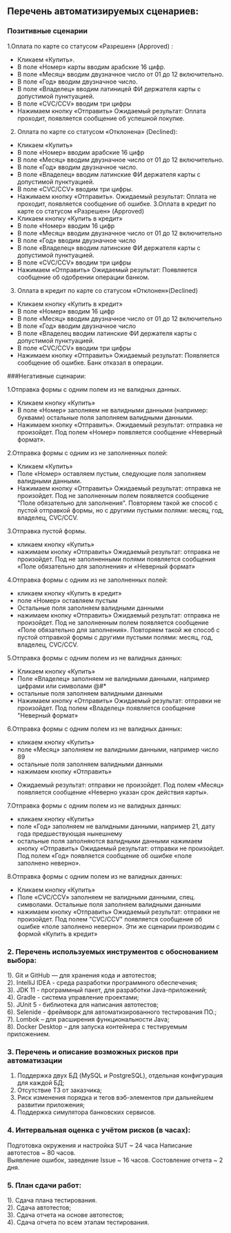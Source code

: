 ## Перечень автоматизируемых сценариев:
### Позитивные сценарии
1.Оплата по карте со статусом «Разрешен» (Approved) :
* Кликаем «Купить».
* В поле «Номер» карты вводим арабские 16 цифр.
* В поле «Месяц» вводим двузначное число от 01 до 12 включительно.
* В поле «Год» вводим двузначное число.
* В поле «Владелец» вводим латиницей ФИ держателя карты с допустимой пунктуацией.
* В поле «CVС/ССV» вводим три цифры
* Нажимаем кнопку «Отправить»
  Ожидаемый результат: Оплата проходит, появляется сообщение об успешной покупке.

2. Оплата по карте со статусом «Отклонена» (Declined):
* Кликаем «Купить»
* В поле «Номер» вводим арабские 16 цифр
* В поле «Месяц» вводим двузначное число от 01 до 12 включительно.
* В поле «Год» вводим двузначное число.
* В поле «Владелец» вводим латинские ФИ держателя карты с допустимой пунктуацией.
* В поле «CVC/CCV» вводим три цифры.
* Нажимаем кнопку «Отправить».
  Ожидаемый результат: Оплата не проходит, появляется сообщение об ошибке.
  3.Оплата в кредит по карте со статусом «Разрешен» (Approved)
* Кликаем кнопку «Купить в кредит»
* В поле «Номер»  вводим 16 цифр
* В поле «Месяц» вводим двузначное число от 01 до 12 включительно
* В поле «Год» вводим двузначное число
* В поле «Владелец» вводим латинские ФИ держателя карты с допустимой пунктуацией.
* В поле «CVC/CCV» вводим три цифры
* Нажимаем  «Отправить»
  Ожидаемый результат:  Появляется сообщение об одобрении операции банком.

3. Оплата в кредит по карте со статусом «Отклонен»(Declined)
* Кликаем кнопку «Купить в кредит»
* В поле «Номер» вводим 16 цифр
* В поле «Месяц» вводим двузначное число от 01 до 12 включительно
* В поле «Год» вводим двузначное число
* В поле «Владелец вводим латинские ФИ держателя карты с допустимой пунктуацией.
* В поле «CVC/CCV» вводим три цифры
* Нажимаем кнопку «Отправить»
  Ожидаемый результат: Появляется сообщение об ошибке. Банк отказал в операции.

###Негативные сценарии:

1.Отправка формы с одним полем из не валидных данных.
* Кликаем кнопку «Купить»
* В поле «Номер»  заполняем не валидными данными (например: буквами) остальные поля заполняем валидными данными.
* Нажимаем кнопку «Отправить».
  Ожидаемый результат: отправка не произойдет. Под полем «Номер» появляется сообщение «Неверный формат».  

2.Отправка формы с одним из не заполненных полей:  
* Кликаем «Купить»
* Поле «Номер» оставляем пустым, следующие поля заполняем валидными данными.
* Нажимаем кнопку «Отправить»
  Ожидаемый результат: отправка не произойдет. Под не заполненным полем появляется сообщение "Поле обязательно для заполнения".
  Повторяем такой же способ с пустой отправкой формы, но с другими пустыми полями: месяц, год, владелец, CVC/CCV.  


3.Отправка пустой формы.  
* кликаем кнопку «Купить»
* нажимаем кнопку «Отправить»
  Ожидаемый результат: отправка не произойдет.
  Под не заполненными полями появляется сообщения  «Поле обязательно для заполнения» и «Неверный формат»

4.Отправка формы с одним из не заполненных полей:
* кликаем кнопку «Купить в кредит»
* поле «Номер» оставляем пустым
* Остальные поля заполняем валидными данными
* нажимаем кнопку «Отправить»
  Ожидаемый результат: отправка не произойдет. Под не заполненным полем появляется сообщение «Поле обязательно для заполнения».
  Повторяем такой же способ с пустой отправкой формы с другими пустыми полями: месяц, год, владелец, CVC/CCV.


5.Отправка формы с одним полем из не валидных данных:
* Кликаем кнопку «Купить»
* Поле «Владелец» заполняем не валидными данными, например цифрами или символами @#*
* остальные поля заполняем валидными данными
* Нажимаем кнопку «Отправить»
  Ожидаемый результат: отправки не произойдет. Под полем «Владелец» появляется сообщение "Неверный формат»

6.Отправка формы с одним полем из не валидных данных:
* кликаем кнопку «Купить»
* поле «Месяц» заполняем не валидными данными, например число 89
* остальные поля заполняем валидными данными
* нажимаем кнопку «Отправить»
- Ожидаемый результат: отправки не произойдет. Под полем «Месяц» появляется сообщение «Неверно указан срок действия карты».

7.Отправка формы с одним полем из не валидных данных:
* кликаем кнопку «Купить»
* поле «Год» заполняем не валидными данными, например 21, дату года предшествующая нынешнему
* остальные поля заполняются валидными данными
  нажимаем кнопку «Отправить»
  Ожидаемый результат: отправки не произойдет.
  Под полем «Год» появляется сообщение об ошибке «поле заполнено неверно».

8.Отправка формы с одним полем из не валидных данных:
* Кликаем кнопку «Купить»
* Поле «CVC/CCV» заполняем не валидными данными, спец. символами. Остальные поля заполняем валидными данными
* нажимаем кнопку «Отправить»
  Ожидаемый результат: отправки не произойдет. Под полем "CVC/CCV" появляется сообщение об ошибке «поле заполнено неверно».
  Эти же сценарии производим с формой «Купить в кредит»



### 2. Перечень используемых инструментов с обоснованием выбора:
1). Git и GitHub — для хранения кода и автотестов;  
2). IntelliJ IDEA - среда разработки программного обеспечения;  
3). JDK 11 - программный пакет, для разработки Java-приложений;  
4). Gradle - система управление проектами;  
5). JUnit 5 - библиотека для написания автотестов;  
6). Selenide - фреймворк для автоматизированного тестирования ПО.;  
7). Lombok – для расширения функциональности Java;  
8). Docker Desktop – для запуска контейнера с тестируемым приложением. 

### 3. Перечень и описание возможных рисков при автоматизации
1) Поддержка двух БД  (MySQL и PostgreSQL), отдельная конфигурация для каждой БД;  
2) Отсутствие ТЗ от заказчика;  
3) Риск изменения порядка и тегов вэб-элементов при дальнейшем развитии приложения;
4) Поддержка симулятора банковских сервисов. 

### 4. Интервальная оценка с учётом рисков (в часах):
Подготовка окружения и настройка SUT ~ 24 часа
Написание автотестов ~ 80 часов.  
Выявление ошибок, заведение Issue ~ 16 часов.
Состовление отчета ~ 2 дня.
     
### 5. План сдачи работ:
1). Сдача плана тестирования.  
2). Сдача автотестов;  
3). Сдача отчета на основе автотестов;  
4). Сдача отчета по всем этапам тестирования.